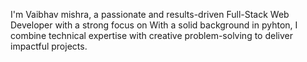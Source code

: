 I'm Vaibhav mishra, a passionate and results-driven Full-Stack Web Developer with a strong focus on With a solid background in pyhton, I combine technical expertise with creative problem-solving to deliver impactful projects.
